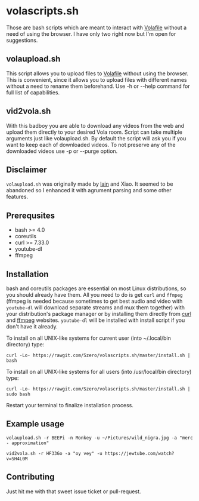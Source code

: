volascripts.sh
==============

Those are bash scripts which are meant to interact with [Volafile](https://volafile.io) without
a need of using the browser. I have only two right now but I'm open for suggestions.

volaupload.sh
-------------

This script allows you to upload files to [Volafile](https://volafile.io)
without using the browser. This is convenient, since it allows you to upload
files with different names without a need to rename them beforehand.
Use -h or --help command for full list of capabilities.

vid2vola.sh
-----------

With this badboy you are able to download any videos from the web and upload them directly
to your desired Vola room. Script can take multiple arguments just like volaupload.sh.
By default the script will ask you if you want to keep each of downloaded videos.
To not preserve any of the downloaded videos use -p or --purge option.


Disclaimer
----------

`volaupload.sh` was originally made by [lain](https://github.com/laino) and Xiao. It seemed
to be abandoned so I enhanced it with agrument parsing and some other features.

Prerequsites
------------

- bash >= 4.0
- coreutils
- curl >= 7.33.0
- youtube-dl
- ffmpeg

Installation
------------

bash and coreutils packages are essential on most Linux distributions, so you should already have
them. All you need to do is get `curl` and `ffmpeg` (ffmpeg is needed because sometimes to get best
audio and video with `youtube-dl` will download separate streams and mux them together) with your
distribution's package manager or by installing them directly from
[curl](https://curl.haxx.se/download.html) and [ffmpeg](http://ffmpeg.org/download.html) websites.
`youtube-dl` will be installed with install script if you don't have it already.

To install on all UNIX-like systems for current user (into ~/.local/bin directory) type:

    curl -Lo- https://rawgit.com/Szero/volascripts.sh/master/install.sh | bash

To install on all UNIX-like systems for all users (into /usr/local/bin directory) type:

    curl -Lo- https://rawgit.com/Szero/volascripts.sh/master/install.sh | sudo bash

Restart your terminal to finalize installation process.

Example usage
-------------

    volaupload.sh -r BEEPi -n Monkey -u ~/Pictures/wild_nigra.jpg -a "merc - approximation"

    vid2vola.sh -r HF33Go -a "oy vey" -u https://jewtube.com/watch?v=SH4L0M

Contributing
------------

Just hit me with that sweet issue ticket or pull-request.
